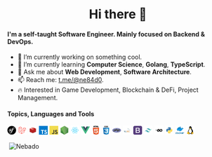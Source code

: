 <h1 align="center"> Hi there 👋 </h1>

#### I'm a self-taught Software Engineer. Mainly focused on Backend & DevOps.

- 🔭 I’m currently working on something cool.
- 🌱 I’m currently learning **Computer Science**, **Golang**, **TypeScript**.
- 💬 Ask me about **Web Development**, **Software Architecture**.
- 📫 Reach me: [t.me/@ne84d0](https://t.me/@ne84d0).
- 🔥 Interested in Game Development, Blockchain & DeFi, Project Management.

#### Topics, Languages and Tools

<code><img height="20" src="https://raw.githubusercontent.com/github/explore/main/topics/symfony/symfony.png"/></code>
<code><img height="20" src="https://raw.githubusercontent.com/github/explore/main/topics/laravel/laravel.png"/></code>
<code><img height="20" src="https://raw.githubusercontent.com/github/explore/main/topics/redis/redis.png"/></code>
<code><img height="20" src="https://raw.githubusercontent.com/github/explore/main/topics/typescript/typescript.png"/></code>
<code><img height="20" src="https://raw.githubusercontent.com/github/explore/main/topics/javascript/javascript.png"/></code>
<code><img height="20" src="https://raw.githubusercontent.com/github/explore/main/topics/nodejs/nodejs.png"/></code>
<code><img height="20" src="https://raw.githubusercontent.com/github/explore/main/topics/react/react.png"/></code>
<code><img height="20" src="https://raw.githubusercontent.com/github/explore/main/topics/vue/vue.png"/></code>
<code><img height="20" src="https://raw.githubusercontent.com/github/explore/main/topics/html/html.png"/></code>
<code><img height="20" src="https://raw.githubusercontent.com/github/explore/main/topics/css/css.png"/></code>
<code><img height="20" src="https://raw.githubusercontent.com/github/explore/main/topics/php/php.png"/></code>
<code><img height="20" src="https://raw.githubusercontent.com/github/explore/main/topics/mysql/mysql.png"/></code>
<code><img height="20" src="https://raw.githubusercontent.com/github/explore/main/topics/bootstrap/bootstrap.png"/></code>
<code><img height="20" src="https://raw.githubusercontent.com/github/explore/main/topics/tailwind/tailwind.png"/></code>
<code><img height="20" src="https://raw.githubusercontent.com/github/explore/main/topics/go/go.png"/></code>
<code><img height="20" src="https://raw.githubusercontent.com/github/explore/main/topics/python/python.png" /></code>
<code><img height="20" src="https://raw.githubusercontent.com/github/explore/main/topics/docker/docker.png"/></code>
<code><img height="20" src="https://raw.githubusercontent.com/github/explore/main/topics/linux/linux.png"/></code>

<p>&nbsp;<img align="center" src="https://github-readme-stats.vercel.app/api?username=Nebado&show_icons=true&locale=en&theme=gotham&hide=stars&hide_rank=true" alt="Nebado" /></p>

